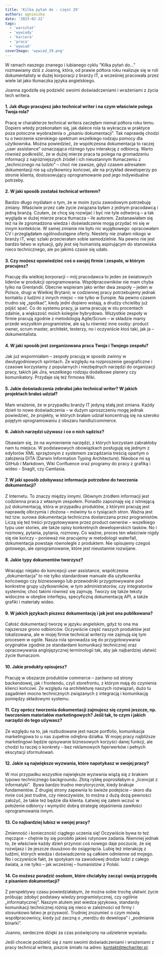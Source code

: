 ```yaml
---
title: 'Kilka pytań do - część 29'
authors: agnieszka
date: '2023-02-22'
tags:
  - 'warsztat'
  - 'wywiady'
  - 'kariera'
  - 'praca'
  - 'wywiad'
coverImage: 'wywiad_29.png'
---
```


W ramach naszego znanego i lubianego cyklu "Kilka pytań do..." rozmawiamy dziś z
Joanną, która, od prawie półtora roku realizuje się w roli dokumentalisty w
dużej korporacji z branży IT, a wcześniej pracowała przez wiele lat jako
tłumaczka języka angielskiego.

<!--truncate-->

Joanna zgodziła się podzielić swoimi doświadczeniami i wrażeniami z życia tech
writera.

#### 1\. Jak długo pracujesz jako technical writer i na czym właściwie polega Twoja rola?

Pracę w charakterze technical writera zaczęłam niemal półtora roku temu. Dopiero
wtedy przekonałam się, jak dalece rola ta wykracza w praktyce poza potoczne
wyobrażenia o „pisaniu dokumentacji”. Tak naprawdę chodzi tu o tworzenie
szerokiego spektrum wszelkiego rodzaju pomocy dla użytkownika. Można powiedzieć,
że współczesna dokumentacja to raczej „user assistance” oznaczająca różnego typu
interakcję z odbiorcą. Warto również podkreślić, że w dużej mierze praca ta
polega na gromadzeniu informacji z najróżniejszych źródeł i ich nieustannym
tłumaczeniu z „technicznego na ludzki” – choć nie zawsze, gdyż czasem adresatem
dokumentacji nie są użytkownicy końcowi, ale na przykład deweloperzy po stronie
klienta, dostosowujący oprogramowanie pod jego indywidualne potrzeby.

#### 2\. W jaki sposób zostałaś technical writerem?

Bardzo długo myślałam o tym, że w moim życiu zawodowym potrzebuję zmiany.
Właściwie przez całe życie związana byłam z jednym pracodawcą i jedną branżą.
Czułam, że chcę się rozwijać i być nie tyle odtwórcą – a tak wygląda w dużej
mierze praca tłumacza – ile autorem. Zastanawiałam się też na ile zgromadzona
wiedza i doświadczenie mogą przydać mi się w innym kontekście. W samej zmianie
nie było nic wyjątkowego: opracowałam CV i przeglądałam ogólnodostępne oferty.
Niestety nie znałam nikogo w branży IT, więc szlaki przecierałam sobie
samodzielnie. Na pewno nie jest bardzo łatwo w sytuacji, gdy jest się humanistą
aspirującym do stanowiska nieco technicznego, ale po jakimś czasie się udało.

#### 3\. Czy możesz opowiedzieć coś o swojej firmie i zespole, w którym pracujesz?

Pracuję dla wielkiej korporacji – mój pracodawca to jeden ze światowych liderów
w produkcji oprogramowania. Współpracowników nie mam chyba tylko na Grenlandii.
Obecnie wspieram jako writer dwa zespoły – jeden w Polsce, drugi w Wielkiej
Brytanii; w codziennej pracy potrzebujemy jednak kontaktu z ludźmi z innych
miejsc – nie tylko w Europie. Na pewno czasem trudno się „spotkać”, kiedy jedni
dopiero wstają, a drudzy chcieliby już pójść spać. Co do systemu pracy, ja sama
pracuję w stu procentach zdalnie, a większość moich kolegów hybrydowo. Wszystkie
zespoły w firmie pracują zgodnie z metodologią Agile/Scrum – w składzie mamy
przede wszystkim programistów, ale są tu również inne osoby: product owner,
scrum master, architekt, testerzy, no i oczywiście ktoś taki, jak ja –
dokumentalista.

#### 4\. W jaki sposób jest zorganizowana praca Twoja i Twojego zespołu?

Jak już wspomniałam – zespoły pracują w sposób zwinny w dwutygodniowych
sprintach. Ze względu na rozproszenie geograficzne i czasowe korzystamy z
popularnych i niezbędnych narzędzi do organizacji pracy, takich jak Jira,
wszelkiego rodzaju dodatkowe planery czy komunikatory. Przydaje się też firmowa
Wiki.

#### 5\. Jakie doświadczenia zebrałaś jako technical writer? W jakich projektach brałaś udział?

Mam wrażenie, że w przypadku branży IT jedyną stałą jest zmiana. Każdy dzień to
nowe doświadczenia – w dużym uproszczeniu mogę jednak powiedzieć, że projekty, w
których brałam udział koncentrują się na szeroko pojętym oprogramowaniu z
obszaru handlu/commerce.

#### 6\. Jakich narzędzi używasz i co o nich sądzisz?

Obawiam się, że na wymienienie narzędzi, z których korzystam zabrakłoby nam tu
miejsca. W podstawowych obowiązkach posługuję się jednym z edytorów XML
sprzężonym z systemem zarządzania treścią opartym o założenia DITA (Darwin
Information Typing Architecture). Nieobce mi są GitHub i Markdown, Wiki
Confluence oraz programy do pracy z grafiką i wideo - SnagIt, czy Camtasia.

#### 7\. W jaki sposób zdobywasz informacje potrzebne do tworzenia dokumentacji?

Z Internetu. To znaczy między innymi. Głównym źródłem informacji jest codzienna
praca z własnym zespołem. Ponadto zapoznaję się z istniejącą już dokumentacją,
która w przypadku produktów, z którymi pracuję jest naprawdę olbrzymia i złożona
– mówimy tu o tysiącach stron. Ważna jest też tzw. surowa dokumentacja
techniczna dostarczana przez programistów. Liczą się też treści przygotowywane
przez product ownerów – wszelkiego typu user stories, ale także opisy
konkretnych deweloperskich tasków. No i rozmowy, pytania, pytania, rozmowy. Co
ważne, proces ten właściwie nigdy się nie kończy – ponieważ nie pracujemy w
metodologii waterfall, dokumentacja powstaje równolegle z produktem. Nie
opisujemy czegoś gotowego, ale oprogramowanie, które jest nieustannie rozwijane.

#### 8\. Jakie typy dokumentów tworzysz?

Wracając niejako do koncepcji user assistance, współczesna „dokumentacja” to nie
tylko standardowe manuale dla użytkownika końcowego czy biznesowego lub
przewodniki przygotowywane pod konkretne grupy użytkowników, w tym
administratorów, czy integratorów systemów, choć takimi również się zajmuję.
Tworzy się także teksty widoczne w obrębie interfejsu, specyficzną dokumentację
API, a także grafiki i materiały wideo.

#### 9\. W jakich językach piszesz dokumentację i jak jest ona publikowana?

Całość dokumentacji tworzę w języku angielskim, gdyż to ona ma najszersze grono
odbiorców. Oczywiście część naszych produktów jest lokalizowana, ale w mojej
firmie technical writerzy nie zajmują się tym procesem w ogóle. Nasza rola
sprowadza się do przygotowywania oryginałów zgodnie ze standardami komunikacji
technicznej oraz opracowywania anglojęzycznej terminologii tak, aby jak
najbardziej ułatwić życie tłumaczom.

#### 10\. Jakie produkty opisujesz?

Pracuję w obszarze produktów commerce – zarówno od strony backendowej, jak i
frontendu, czyli storefrontu, z którym mają do czynienia klienci końcowi. Ze
względu na architekturę naszych rozwiązań, dużo tu zagadnień mocno technicznych
związanych z integracją i komunikacją pomiędzy składowymi systemu.

#### 11\. Czy oprócz tworzenia dokumentacji zajmujesz się czymś jeszcze, np. tworzeniem materiałów marketingowych? Jeśli tak, to czym i jakich narzędzi do tego używasz?

Ze względu na to, jak rozbudowane jest nasze portfolio, komunikacja marketingowa
to u nas zupełnie odrębna działka. W mojej pracy najbliższe marketingowi będzie
opisywanie biznesowych korzyści danej funkcji, ale chodzi tu raczej o konkrety –
bez reklamowych fajerwerków i pełnych ekscytacji sformułowań.

#### 12\. Jakie są największe wyzwania, które napotykasz w swojej pracy?

W moi przypadku wszystkie największe wyzwania wiążą się z brakiem typowo
technicznego backgroundu. Złotą rybkę poprosiłabym o „licencjat z informatyki”. 
Bywa bardzo trudno merytorycznie, kiedy brakuje fundamentów. Z drugiej strony
zapewnia to świeże podejście – skoro dla mnie coś jest trudne, czy nieoczywiste,
to można z dużą dozą pewności założyć, że takie też będzie dla klienta. Łatwiej
się zatem wczuć w położenie odbiorcy i wymyślić dobrą strategię objaśnienia
zawiłości oprogramowania innym.

#### 13\. Co najbardziej lubisz w swojej pracy?

Zmienność i konieczność ciągłego uczenia się! Oczywiście bywa to też męczące –
chętnie by się porobiło jakieś rutynowe zadania. Niemniej jednak to, że
właściwie każdy dzień przynosi coś nowego daje poczucie, że się rozwijasz i że
jeszcze duuużooo do osiągnięcia. Lubię też interakcję z ludźmi, których wiedza i
doświadczenie są całkiem odmienne od mojego. No i oczywiście fakt, że spotykam
na zawodowej drodze ludzi z całego świata, a nie tylko – jak wcześniej –
humanistów z Polski.

#### 14\. Co możesz poradzić osobom, które chciałyby zacząć swoją przygodę z pisaniem dokumentacji?

Z perspektywy czasu powiedziałabym, że można sobie trochę ułatwić życie próbując
zdobyć podstawy wiedzy programistycznej, czy ogólnie „informatycznej”. Naszym
atutem jest wiedza językowa, standardy komunikacji technicznej różnią się nieco
w zależności od firmy i stosunkowo łatwo je przyswoić. Trudniej zrozumieć o czym
mówią współpracownicy, kiedy już zaczną o „merdżu do dewelopa” i „podmianie
binarki”.

Joanno, serdeczne dzięki za czas poświęcony na udzielenie wywiadu.

Jeśli chcecie podzielić się z nami swoimi doświadczeniami i wrażeniami z pracy
technical writera, piszcie śmiało na adres:
[kontakt@techwriter.pl](mailto:kontakt@techwriter.pl).
